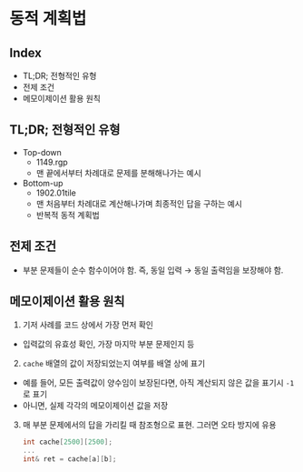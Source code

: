 # 동적 계획법

## Index
- TL;DR; 전형적인 유형
- 전제 조건
- 메모이제이션 활용 원칙

## TL;DR; 전형적인 유형
- Top-down
  - 1149.rgp
  - 맨 끝에서부터 차례대로 문제를 분해해나가는 예시
- Bottom-up
  - 1902.01tile
  - 맨 처음부터 차례대로 계산해나가며 최종적인 답을 구하는 예시
  - 반복적 동적 계획법

## 전제 조건

- 부분 문제들이 순수 함수이어야 함. 즉, 동일 입력 → 동일 출력임을 보장해야 함.

## 메모이제이션 활용 원칙

1. 기저 사례를 코드 상에서 가장 먼저 확인
  - 입력값의 유효성 확인, 가장 마지막 부분 문제인지 등
2. `cache` 배열의 값이 저장되었는지 여부를 배열 상에 표기
  - 예를 들어, 모든 출력값이 양수임이 보장된다면, 아직 계산되지 않은 값을 표기시 `-1`로 표기
  - 아니면, 실제 각각의 메모이제이션 값을 저장
3. 매 부분 문제에서의 답을 가리킬 때 참조형으로 표현. 그러면 오타 방지에 유용
    ```cpp
    int cache[2500][2500];
    ...
    int& ret = cache[a][b];
    ```
